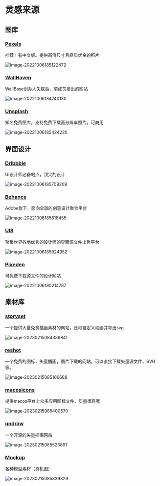 # 灵感来源



## 图库



### [Pexels](https://www.pexels.com/zh-cn/)

推荐！有中文版。提供高清尺寸且品质优良的照片

![image-20221006185122472](./assets/image-20221006185122472.png)



### [WallHaven](https://wallhaven.cc/)

WallBase创办人失联后，前成员推出的网站

![image-20221006184740130](./assets/image-20221006184740130.png)



### [Unsplash](https://unsplash.com/)

知名免费图库，支持免费下载高分辨率照片，可商用

![image-20221006185424220](./assets/image-20221006185424220.png)





## 界面设计



### [Dribbble](https://dribbble.com/)

UI设计师必备站点，顶尖的设计

![image-20221006185709209](./assets/image-20221006185709209.png)





### [Behance](https://www.behance.net/)

Adobe旗下，面向全球的创意设计聚合平台

![image-20221006185818455](./assets/image-20221006185818455.png)



### [UI8](https://ui8.net/)

聚集世界各地优秀的设计师的界面源文件出售平台

![image-20221006185924952](./assets/image-20221006185924952.png)



### [Pixeden](https://www.pixeden.com/)

可免费下载源文件的设计网站

![image-20221006190214787](./assets/image-20221006190214787.png)



## 素材库



### [storyset](https://storyset.com/)

一个提供大量免费插画素材的网站，还可自定义动画并导出svg

![image-20230215084339841](./assets/image-20230215084339841.png)



### [reshot](https://www.reshot.com/)

一个免费的图标，矢量插画，图片下载的网站。可以直接下载矢量源文件，SVG等。

![image-20230215085106688](./assets/image-20230215085106688.png)



### [macosicons](https://macosicons.com/)

提供macos平台上众多应用图标文件，质量很高哦

![image-20230215085400570](./assets/image-20230215085400570.png)



### [undraw](https://undraw.co/illustrations)

一个开源的矢量插画网站

![image-20230215085523891](./assets/image-20230215085523891.png)



### [Mockup](https://www.mockupworld.co/all-mockups/)

各种模型素材（真机图）

![image-20230215085839829](./assets/image-20230215085839829.png)
